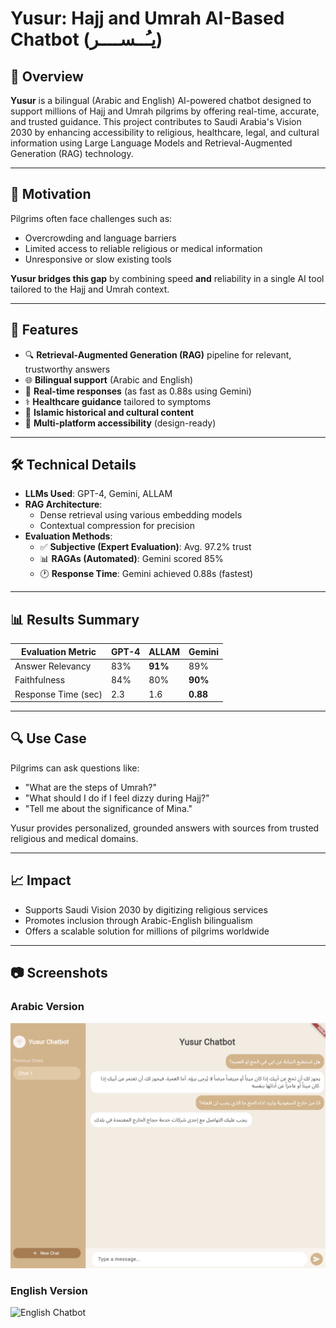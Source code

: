 # Yusur: Hajj and Umrah AI-Based Chatbot (يـُــســــر)

## 📌 Overview
**Yusur** is a bilingual (Arabic and English) AI-powered chatbot designed to support millions of Hajj and Umrah pilgrims by offering real-time, accurate, and trusted guidance. This project contributes to Saudi Arabia's Vision 2030 by enhancing accessibility to religious, healthcare, legal, and cultural information using Large Language Models and Retrieval-Augmented Generation (RAG) technology.

---

## 🎯 Motivation
Pilgrims often face challenges such as:
- Overcrowding and language barriers
- Limited access to reliable religious or medical information
- Unresponsive or slow existing tools 

**Yusur bridges this gap** by combining speed **and** reliability in a single AI tool tailored to the Hajj and Umrah context.

---

## 🚀 Features
- 🔍 **Retrieval-Augmented Generation (RAG)** pipeline for relevant, trustworthy answers
- 🌐 **Bilingual support** (Arabic and English)
- 💬 **Real-time responses** (as fast as 0.88s using Gemini)
- ⚕️ **Healthcare guidance** tailored to symptoms
- 📖 **Islamic historical and cultural content**
- 📱 **Multi-platform accessibility** (design-ready)

---

## 🛠️ Technical Details
- **LLMs Used**: GPT-4, Gemini, ALLAM
- **RAG Architecture**:
  - Dense retrieval using various embedding models
  - Contextual compression for precision
- **Evaluation Methods**:
  - ✅ **Subjective (Expert Evaluation)**: Avg. 97.2% trust
  - 📊 **RAGAs (Automated)**: Gemini scored 85%
  - 🕐 **Response Time**: Gemini achieved 0.88s (fastest)

---

## 📊 Results Summary

| Evaluation Metric     | GPT-4 | ALLAM | Gemini |
|-----------------------|-------|-------|--------|
| Answer Relevancy      | 83%   | **91%** | 89%    |
| Faithfulness          | 84%   | 80%   | **90%** |
| Response Time (sec)   | 2.3   | 1.6   | **0.88** |

---

## 🔍 Use Case
Pilgrims can ask questions like:
- "What are the steps of Umrah?"
- "What should I do if I feel dizzy during Hajj?"
- "Tell me about the significance of Mina."

Yusur provides personalized, grounded answers with sources from trusted religious and medical domains.

---

## 📈 Impact
- Supports Saudi Vision 2030 by digitizing religious services
- Promotes inclusion through Arabic-English bilingualism
- Offers a scalable solution for millions of pilgrims worldwide

---


## 📷 Screenshots

### Arabic Version
![Arabic Chatbot](Arabic_chatbot.png)

### English Version
![English Chatbot](English_chatbot.png)


